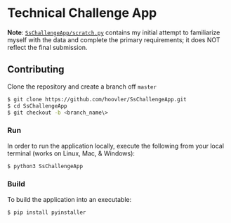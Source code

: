 # Technical Challenge App

**Note**: [`SsChallengeApp/scratch.py`](https://github.com/hoovler/SsChallengeApp/blob/master/SsChallengeApp/scratch.py) contains my initial attempt to familiarize myself with the data and complete the primary requirements; it does NOT reflect the final submission.

## Contributing

Clone the repository and create a branch off `master`

```bash
$ git clone https://github.com/hoovler/SsChallengeApp.git
$ cd SsChallengeApp
$ git checkout -b <branch_name\>
```

### Run

In order to run the application locally, execute the following from your local terminal (works on Linux, Mac, & Windows):

```bash
$ python3 SsChallengeApp
```

### Build

To build the application into an executable:

```bash
$ pip install pyinstaller
```